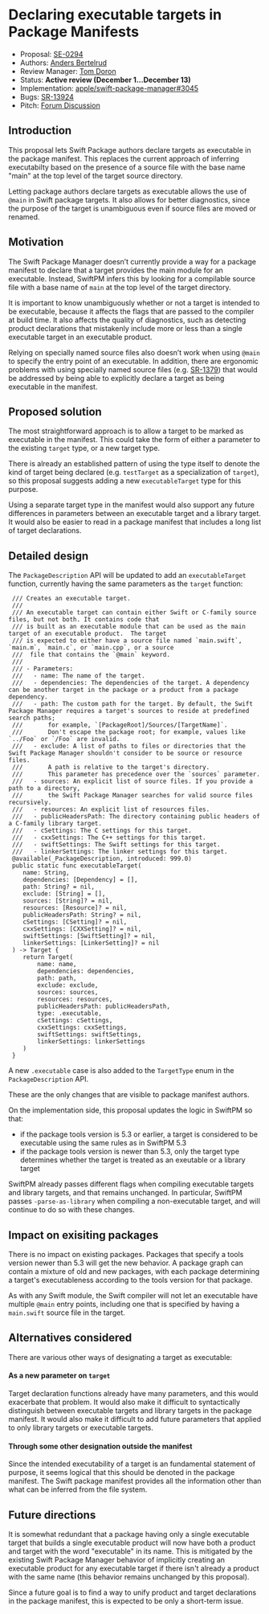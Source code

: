 # Declaring executable targets in Package Manifests

* Proposal: [SE-0294](0294-package-executable-targets.md)
* Authors: [Anders Bertelrud](https://github.com/abertelrud)
* Review Manager: [Tom Doron](https://github.com/tomerd)
* Status: **Active review (December 1...December 13)**
* Implementation: [apple/swift-package-manager#3045](https://github.com/apple/swift-package-manager/pull/3045)
* Bugs: [SR-13924](https://bugs.swift.org/browse/SR-13924)
* Pitch: [Forum Discussion](https://forums.swift.org/t/pitch-ability-to-declare-executable-targets-in-swiftpm-manifests-to-support-main/41968)

## Introduction

This proposal lets Swift Package authors declare targets as executable in the
package manifest. This replaces the current approach of inferring executabilty
based on the presence of a source file with the base name "main" at the top
level of the target source directory.

Letting package authors declare targets as executable allows the use of `@main`
in Swift package targets. It also allows for better diagnostics, since the
purpose of the target is unambiguous even if source files are moved or renamed.

## Motivation

The Swift Package Manager doesn’t currently provide a way for a package manifest
to declare that a target provides the main module for an executable. Instead,
SwiftPM infers this by looking for a compilable source file with a base name of
`main` at the top level of the target directory.

It is important to know unambiguously whether or not a target is intended to be
executable, because it affects the flags that are passed to the compiler at
build time. It also affects the quality of diagnostics, such as detecting
product declarations that mistakenly include more or less than a single
executable target in an executable product.

Relying on specially named source files also doesn’t work when using `@main` to
specify the entry point of an executable. In addition, there are ergonomic
problems with using specially named source files (e.g.
[SR-1379](https://bugs.swift.org/browse/SR-1379)) that would be addressed by
being able to explicitly declare a target as being executable in the manifest.

## Proposed solution

The most straightforward approach is to allow a target to be marked as
executable in the manifest. This could take the form of either a parameter to
the existing `target` type, or a new target type.

There is already an established pattern of using the type itself to denote the
kind of target being declared (e.g. `testTarget` as a specialization of
`target`), so this proposal suggests adding a new `executableTarget` type for
this purpose.

Using a separate target type in the manifest would also support any future
differences in parameters between an executable target and a library target.
It would also be easier to read in a package manifest that includes a long
list of target declarations.

## Detailed design

The `PackageDescription` API will be updated to add an `executableTarget`
function, currently having the same parameters as the `target` function:

     /// Creates an executable target.
     ///
     /// An executable target can contain either Swift or C-family source files, but not both. It contains code that
     /// is built as an executable module that can be used as the main target of an executable product.  The target
     /// is expected to either have a source file named `main.swift`, `main.m`, `main.c`, or `main.cpp`, or a source
     ///  file that contains the `@main` keyword.
     ///
     /// - Parameters:
     ///   - name: The name of the target.
     ///   - dependencies: The dependencies of the target. A dependency can be another target in the package or a product from a package dependency.
     ///   - path: The custom path for the target. By default, the Swift Package Manager requires a target's sources to reside at predefined search paths;
     ///       for example, `[PackageRoot]/Sources/[TargetName]`.
     ///       Don't escape the package root; for example, values like `../Foo` or `/Foo` are invalid.
     ///   - exclude: A list of paths to files or directories that the Swift Package Manager shouldn't consider to be source or resource files.
     ///       A path is relative to the target's directory.
     ///       This parameter has precedence over the `sources` parameter.
     ///   - sources: An explicit list of source files. If you provide a path to a directory,
     ///       the Swift Package Manager searches for valid source files recursively.
     ///   - resources: An explicit list of resources files.
     ///   - publicHeadersPath: The directory containing public headers of a C-family library target.
     ///   - cSettings: The C settings for this target.
     ///   - cxxSettings: The C++ settings for this target.
     ///   - swiftSettings: The Swift settings for this target.
     ///   - linkerSettings: The linker settings for this target.
     @available(_PackageDescription, introduced: 999.0)
     public static func executableTarget(
        name: String,
        dependencies: [Dependency] = [],
        path: String? = nil,
        exclude: [String] = [],
        sources: [String]? = nil,
        resources: [Resource]? = nil,
        publicHeadersPath: String? = nil,
        cSettings: [CSetting]? = nil,
        cxxSettings: [CXXSetting]? = nil,
        swiftSettings: [SwiftSetting]? = nil,
        linkerSettings: [LinkerSetting]? = nil
     ) -> Target {
        return Target(
            name: name,
            dependencies: dependencies,
            path: path,
            exclude: exclude,
            sources: sources,
            resources: resources,
            publicHeadersPath: publicHeadersPath,
            type: .executable,
            cSettings: cSettings,
            cxxSettings: cxxSettings,
            swiftSettings: swiftSettings,
            linkerSettings: linkerSettings
        )
     }

A new `.executable` case is also added to the `TargetType` enum in the
`PackageDescription` API.

These are the only changes that are visible to package manifest authors.

On the implementation side, this proposal updates the logic in SwiftPM so that:

- if the package tools version is 5.3 or earlier, a target is considered to be
  executable using the same rules as in SwiftPM 5.3
- if the package tools version is newer than 5.3, only the target type
  determines whether the target is treated as an exeutable or a library target

SwiftPM already passes different flags when compiling executable targets and
library targets, and that remains unchanged. In particular, SwiftPM passes
`-parse-as-library` when compiling a non-executable target, and will continue
to do so with these changes.

## Impact on exisiting packages

There is no impact on existing packages. Packages that specify a tools version
newer than 5.3 will get the new behavior. A package graph can contain a mixture
of old and new packages, with each package determining a target's executableness
according to the tools version for that package.

As with any Swift module, the Swift compiler will not let an executable have
multiple `@main` entry points, including one that is specified by having a
`main.swift` source file in the target.

## Alternatives considered

There are various other ways of designating a target as executable:

#### As a new parameter on `target`

Target declaration functions already have many parameters, and this would
exacerbate that problem. It would also make it difficult to syntactically
distinguish between executable targets and library targets in the package
manifest. It would also make it difficult to add future parameters that
applied to only library targets or executable targets.

#### Through some other designation outside the manifest

Since the intended executability of a target is an fundamental statement of
purpose, it seems logical that this should be denoted in the package manifest.
The Swift package manifest provides all the information other than what can be
inferred from the file system.

## Future directions

It is somewhat redundant that a package having only a single executable target
that builds a single executable product will now have both a product and target
with the word "executable" in its name. This is mitigated by the existing Swift
Package Manager behavior of implicitly creating an executable product for any
executable target if there isn't already a product with the same name (this
behavior remains unchanged by this proposal).

Since a future goal is to find a way to unify product and target declarations
in the package manifest, this is expected to be only a short-term issue.
